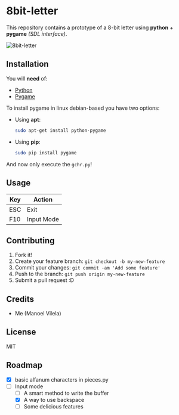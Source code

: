 # 8bit-letter

This repository contains a prototype of a 8-bit letter using **python** + **pygame** _(SDL interface)_.

![8bit-letter](8bit-letter-example.gif)

## Installation

You will **need** of:

* [Python](https://www.python.org/)
* [Pygame](http://www.pygame.org/download.shtml)

To install pygame in linux debian-based you have two options:

* Using **apt**:
  ```bash
  sudo apt-get install python-pygame
  ```

* Using **pip**:
  ```bash
  sudo pip install pygame
  ```

And now only execute the `gchr.py`!

## Usage

 Key  |      Action       |
------| ----------------  |
 ESC  |       Exit        |
 F10  |    Input Mode     |

## Contributing

1. Fork it!
2. Create your feature branch: `git checkout -b my-new-feature`
3. Commit your changes: `git commit -am 'Add some feature'`
4. Push to the branch: `git push origin my-new-feature`
5. Submit a pull request :D

## Credits

  * Me (Manoel Vilela)

## License

MIT

## Roadmap

- [X] basic alfanum characters in pieces.py 
- [ ] Input mode
  - [ ] A smart method to write the buffer
  - [X] A way to use backspace
  - [ ] Some delicious features

